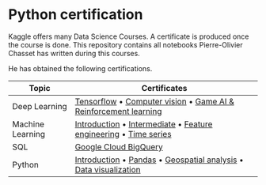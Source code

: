 # Python certification

Kaggle offers many Data Science Courses. A certificate is produced once the course is done. This repository contains all notebooks Pierre-Olivier Chasset has written during this courses.

He has obtained the following certifications.

| Topic | Certificates |
|---|---|
|  Deep Learning |  [Tensorflow](https://www.kaggle.com/learn/certification/chasset/intro-to-deep-learning) • [Computer vision](https://www.kaggle.com/learn/certification/chasset/computer-vision) • [Game AI & Reinforcement learning](https://www.kaggle.com/learn/certification/chasset/intro-to-game-ai-and-reinforcement-learning) |
|  Machine  Learning |        [Introduction](https://www.kaggle.com/learn/certification/chasset/intro-to-machine-learning) • [Intermediate](https://www.kaggle.com/learn/certification/chasset/intermediate-machine-learning) • [Feature engineering](https://www.kaggle.com/learn/certification/chasset/feature-engineering) • [Time series](https://www.kaggle.com/learn/certification/chasset/time-series) |
|  SQL     |       [Google Cloud BigQuery](https://www.kaggle.com/learn/certification/chasset/intro-to-sql) |
|  Python |        [Introduction](https://www.kaggle.com/learn/certification/chasset/python) • [Pandas](https://www.kaggle.com/learn/certification/chasset/pandas) • [Geospatial analysis](https://www.kaggle.com/learn/certification/chasset/geospatial-analysis) • [Data visualization](https://www.kaggle.com/learn/certification/chasset/data-visualization) |
